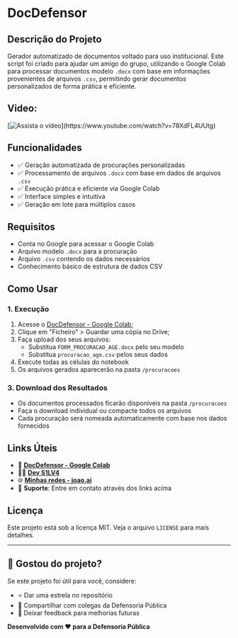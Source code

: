 # DocDefensor

## Descrição do Projeto

Gerador automatizado de documentos voltado para uso institucional. Este script foi criado para ajudar um amigo do grupo, utilizando o  Google Colab para processar documentos modelo `.docx` com base em informações provenientes de arquivos `.csv`, permitindo gerar documentos personalizados de forma prática e eficiente.

## Video:

[![Assista o vídeo]([https://img.youtube.com/vi/78XdFL4UUtg/hqdefault.jpg](https://www.youtube.com/watch?v=78XdFL4UUtg))](https://www.youtube.com/watch?v=78XdFL4UUtg)


## Funcionalidades

- ✅ Geração automatizada de procurações personalizadas
- ✅ Processamento de arquivos `.docx` com base em dados de arquivos `.csv`
- ✅ Execução prática e eficiente via Google Colab
- ✅ Interface simples e intuitiva
- ✅ Geração em lote para múltiplos casos

## Requisitos

- Conta no Google para acessar o Google Colab
- Arquivo modelo `.docx` para a procuração
- Arquivo `.csv` contendo os dados necessários
- Conhecimento básico de estrutura de dados CSV

## Como Usar

### 1. Execução

1. Acesse o [DocDefensor - Google Colab]([https://colab.research.google.com](https://colab.research.google.com/drive/18BBfvNwIIadPc68WZ9BfNteE0ecbOTCd?usp=sharing));
2. Clique em "Ficheiro" > Guardar uma cópia no Drive;
3. Faça upload dos seus arquivos:
   - Substitua `FORM_PROCURACAO_AGE.docx` pelo seu modelo
   - Substitua `procuracao_age.csv` pelos seus dados
4. Execute todas as células do notebook
5. Os arquivos gerados aparecerão na pasta `/procuracoes`

### 3. Download dos Resultados

- Os documentos processados ficarão disponíveis na pasta `/procuracoes`
- Faça o download individual ou compacte todos os arquivos
- Cada procuração será nomeada automaticamente com base nos dados fornecidos

## Links Úteis

- 🔗 **[DocDefensor - Google Colab]([https://colab.research.google.com](https://colab.research.google.com/drive/18BBfvNwIIadPc68WZ9BfNteE0ecbOTCd?usp=sharing))**
- 👨‍💻 **[Dev S1LV4](https://github.com/S1LV4)**
- 🌐 **[Minhas redes - joao.ai](https://linktr.ee/joao.ai)**
- 📧 **Suporte**: Entre em contato através dos links acima

## Licença

Este projeto está sob a licença MIT. Veja o arquivo `LICENSE` para mais detalhes.

---

## 🌟 Gostou do projeto?

Se este projeto foi útil para você, considere:
- ⭐ Dar uma estrela no repositório
- 🔄 Compartilhar com colegas da Defensoria Pública
- 💬 Deixar feedback para melhorias futuras

**Desenvolvido com ❤️ para a Defensoria Pública**
